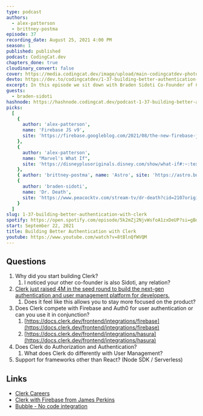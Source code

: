 ```yaml
---
type: podcast
authors:
  - alex-patterson
  - brittney-postma
episode: 37
recording_date: August 25, 2021 4:00 PM
season: 1
published: published
podcast: CodingCat.dev
chapters_done: true
cloudinary_convert: false
cover: https://media.codingcat.dev/image/upload/main-codingcatdev-photo/zbahldu0x4ihuimeczfq.png
devto: https://dev.to/codingcatdev/1-37-building-better-authentication-with-clerk-3fkh
excerpt: In this episode we sit down with Braden Sidoti Co-Founder of Clerk. Clerk is the next-gen authentication and user management platform for developers.
guests:
  - braden-sidoti
hashnode: https://hashnode.codingcat.dev/podcast-1-37-building-better-authentication-with-clerk
picks:
  [
    {
      author: 'alex-patterson',
      name: 'Firebase JS v9',
      site: 'https://firebase.googleblog.com/2021/08/the-new-firebase-js-sdk-now-ga.html'
    },
    {
      author: 'alex-patterson',
      name: "Marvel's What If",
      site: 'https://disneyplusoriginals.disney.com/show/what-if#:~:text="What If…%3F" flips,stars who reprise their roles.'
    },
    { author: 'brittney-postma', name: 'Astro', site: 'https://astro.build/' },
    {
      author: 'braden-sidoti',
      name: 'Dr. Death',
      site: 'https://www.peacocktv.com/stream-tv/dr-death?cid=2107originalsdrdepkpdsearch4656'
    }
  ]
slug: 1-37-building-better-authentication-with-clerk
spotify: https://open.spotify.com/episode/5k2mZj2NjvWsfoA1zxDeUP?si=gBdYPcKbS6Wq1uVnTUMC3w
start: September 22, 2021
title: Building Better Authentication with Clerk
youtube: https://www.youtube.com/watch?v=8tBlnQfWVQM
---
```


## Questions

1. Why did you start building Clerk?
   1. I noticed your other co-founder is also Sidoti, any relation?
2. [Clerk just raised 4M in the seed round to build the next-gen authentication and user management platform for developers.](https://clerk.dev/blog/clerk-raises-for-next-gen-auth)
   1. Does it feel like this allows you to stay more focused on the product?
3. Does Clerk compete with Firebase and Auth0 for user authentication or can you use it in conjunction?
   1. [https://docs.clerk.dev/frontend/integrations/firebase](https://docs.clerk.dev/frontend/integrations/firebase)
   2. [https://docs.clerk.dev/frontend/integrations/hasura](https://docs.clerk.dev/frontend/integrations/hasura)
4. Does Clerk do Authorization and Authentication?
   1. What does Clerk do differently with User Management?
5. Support for frameworks other than React? (Node SDK / Serverless)

## Links

- [Clerk Careers](https://apply.workable.com/clerk-dev/)
- [Clerk with Firebase from James Perkins](https://www.youtube.com/watch?v=YcXvZ-nPXXQ)
- [Bubble - No code integration](https://bubble.io/)
